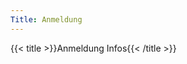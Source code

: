 ```yaml
---
Title: Anmeldung
---
```


{{< title >}}Anmeldung Infos{{< /title >}}


<!-- {{< doublepage right=block/5pics left=block/tagesablauf_sonnhalde background=yellow border=stripes >}} -->

